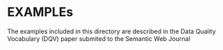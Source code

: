 # EXAMPLEs 
The examples included in this directory are described in the  Data Quality Vocabulary (DQV) paper submited to the Semantic Web Journal
